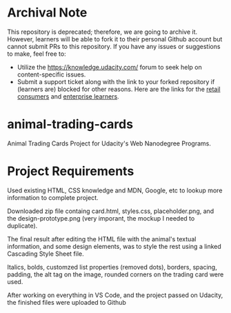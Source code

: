 # Archival Note
This repository is deprecated; therefore, we are going to archive it.
However, learners will be able to fork it to their personal Github account but cannot submit PRs to this repository. If you have any issues or suggestions to make, feel free to:
- Utilize the https://knowledge.udacity.com/ forum to seek help on content-specific issues.
- Submit a support ticket along with the link to your forked repository if (learners are) blocked for other reasons. Here are the links for the [retail consumers](https://udacity.zendesk.com/hc/en-us/requests/new) and [enterprise learners](https://udacityenterprise.zendesk.com/hc/en-us/requests/new?ticket_form_id=360000279131).

# animal-trading-cards
Animal Trading Cards Project for Udacity's Web Nanodegree Programs.

# Project Requirements
Used existing HTML, CSS knowledge and MDN, Google, etc to lookup more information to complete project.

Downloaded zip file containg card.html, styles.css, placeholder.png, and the design-prototype.png (very imporant, the mockup I needed to duplicate).

The final result after editing the HTML file with the animal's textual information, and some design elements, was to style the rest using a linked Cascading Style Sheet file. 

Italics, bolds, customzed list properties (removed dots), borders, spacing, padding, the alt tag on the image, rounded corners on the trading card were used.

After working on everything in VS Code, and the project passed on Udacity, the finished files were uploaded to Github
